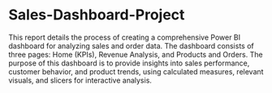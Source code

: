 # Sales-Dashboard-Project
This report details the process of creating a comprehensive Power BI dashboard for analyzing sales and 
order data. The dashboard consists of three pages: Home (KPIs), Revenue Analysis, and Products and 
Orders. The purpose of this dashboard is to provide insights into sales performance, customer behavior, 
and product trends, using calculated measures, relevant visuals, and slicers for interactive analysis.
